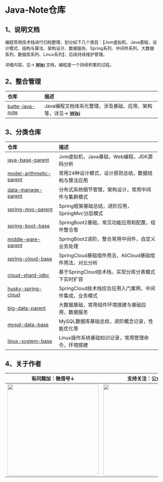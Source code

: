 # Java-Note仓库

## 1、说明文档

编程常用技术栈进行归档整理，划分如下几个类目：【Jvm虚拟机、Java基础、设计模式、结构与算法、架构设计、数据服务、Spring系列、中间件系列、大数据系列、数据库系列、Linux系列】，后续持续维护管理。

详细内容，见→<b> [Wiki](https://gitee.com/cicadasmile/butte-java-note/wikis/pages)</b> 文档，编程是一个持续积累的过程。

## 2、整合管理

| 仓库 | 描述 |
|:---|:---|
| [butte-java-note](https://gitee.com/cicadasmile/butte-java-note/wikis/pages) |Java编程文档体系化整理，涉及基础、应用、架构等，详见→<b> [Wiki](https://gitee.com/cicadasmile/butte-java-note/wikis/pages)</b> |

## 3、分类仓库

| 仓库 | 描述 |
|:---|:---|
| [java-base-parent](https://gitee.com/cicadasmile/java-base-parent) | Jvm虚拟机，Java基础，Web编程，JDK源码分析 |
| [model-arithmetic-parent](https://gitee.com/cicadasmile/model-arithmetic-parent) | 常用24种设计模式，设计原则总结，数据结构与算法应用 |
| [data-manage-parent](https://gitee.com/cicadasmile/data-manage-parent) | 分布式系统细节管理，架构设计，常用中间件与集群模式 |
| [spring-mvc-parent](https://gitee.com/cicadasmile/spring-mvc-parent) | Spring框架基础总结，进阶应用，SpringMvc分层模式 |
| [spring-boot-base](https://gitee.com/cicadasmile/spring-boot-base) | SpringBoot2基础，常见功能应用和配置，组件整合等 |
| [middle-ware-parent](https://gitee.com/cicadasmile/middle-ware-parent) | SpringBoot2进阶，整合常用中间件，自定义业务处理 |
| [spring-cloud-base](https://gitee.com/cicadasmile/spring-cloud-base) | SpringCloud基础组件用法，AliCloud基础组件用法，对比分析 |
| [cloud-shard-jdbc](https://gitee.com/cicadasmile/cloud-shard-jdbc) | 基于SpringCloud技术栈，实现分库分表模式下实时扩容 |
| [husky-spring-cloud](https://gitee.com/cicadasmile/husky-spring-cloud) | SpringCloud技术栈综合应用入门案例，中间件集成，业务模式 |
| [big-data-parent](https://gitee.com/cicadasmile/big-data-parent) | 大数据基础，常用组件环境搭建与基础应用，数据服务 |
| [mysql-data-base](https://gitee.com/cicadasmile/mysql-data-base) | MySQL数据库基础总结，进阶概念记录，性能优化等 |
| [linux-system-base](https://gitee.com/cicadasmile/linux-system-base) | Linux操作系统基础知识记录，常用管理命令，环境搭建 |

## 4、关于作者

| 有问题加：微信号↓ | 支持关注：公众号↓ |
|----|-----|
| <img width="300px" height="300px" src="https://images.gitee.com/uploads/images/2021/0828/182311_7c8ff7e3_5064118.jpeg"/>   |   <img width="300px" height="300px" src="https://images.gitee.com/uploads/images/2021/0828/182332_f1b13009_5064118.jpeg"/>  |
